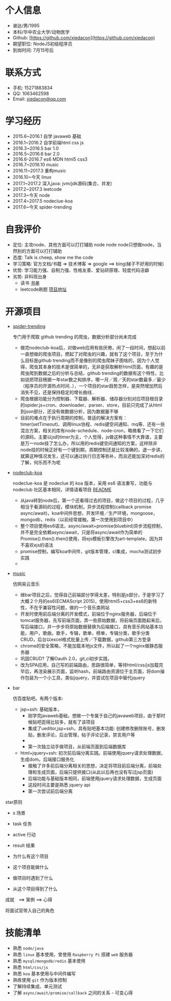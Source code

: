 # 个人信息

* 谢达/男/1995
* 本科/华中农业大学/动物医学
* Github: [https://github.com/xiedacon](https://github.com/xiedacon)
* 期望职位: NodeJS初级程序员
* 到岗时间: 7月15号后

# 联系方式

* 手机: 15271883834
* QQ: 1063462598
* Email: xiedacon@qq.com

# 学习经历

* 2015.6~2016.1 自学 javaweb 基础
* 2016.1~2016.2 自学前端html css js
* 2016.3~2016.5 bar 1.0
* 2016.5~2016.6 bar 2.0
* 2016.6-2016.7 es6 MDN html5 css3
* 2016.7~2016.10 music
* 2016.11~2017.3 重构music
* 2016.10~今天 linux
* 2017.1~2017.2 深入java: jvm/jdk源码(集合、并发)
* 2017.2~2017.3 leetcode
* 2017.3~今天 node
* 2017.4~2017.5 nodeclue-koa
* 2017.6~今天 spider-trending

# 自我评价

* 定位: 主攻node、其他方面可以打打辅助 node node node只想做node，当然别的方面可以打打辅助
* 态度: Talk is cheep, show me the code
* 学习策略: 官方文档/书籍 => 技术博客 => google ==> bing(梯子不好用的时候)
* 优势: 学习能力强、自制力强、性格友善、爱钻研原理、轻度代码洁癖
* 劣势: 非科班出身
  * 读书 [书单]()
  * leetcode刷题 [项目地址](https://github.com/xiedacon/leetcode)

# 开源项目

* [spider-trending](https://github.com/xiedacon/spider-trending)

  专门用于爬取 github trending 的爬虫，数据分析部分尚未完成

  * 做完nodeclub-koa后，对做web应用有些厌倦，闲了一段时间，想起以前一直想做的爬虫项目，燃起了对爬虫的兴趣，就有了这个项目，至于为什么目标是github trending而不是像别的爬虫爬妹子图啥的，因为个人觉得，爬虫其本身的技术是很简单的，无非是获取解析html页面，有趣的是爬虫爬到数据之后的分析与总结，github trending的数据有这个特性，比如说把项目根据一年star数之和排序，哪一月／周／天的star数最多／最少（程序员的开源热点时间..），一个项目的star趋势怎样，是突然增加然后消失不见，还是保持稳定的增长曲线..
  * 爬虫根据功能分为控制器、下载器、解析器、储存器分别对应项目根目录的spider.js+cron、downloader、parser、store，目前只完成了从html到json部分，还没有做数据分析，因为数据量不够
  * 目前的难点在于执行周期的控制，普适的解决方案有：timer(setTimeout)、调用linux协程、redis键空间通知、mq等、还有一些混合方案，相关的库有node-schedule、node-cron，略微看了一下它们的源码，主要以js的timer为主，个人觉得，js做这种事情不大靠谱，主要是万一node挂了怎么办，所以用的redis键空间通知的方案，这样除非node挂的时候正好有一个键到期，周期控制还是比较准确的，退一步讲，就算这种情况发生，还可以通过执行日志等弥补，而且还能加深对redis的了解，何乐而不为呢

* [nodeclub-koa](https://github.com/xiedacon/nodeclub-koa)

  nodeclue-koa 是 nodeclue 的 koa 版本，采用 es6 语法重写，功能与 nodeclub 社区基本相同，详情请看项目 [README](https://github.com/xiedacon/nodeclub-koa/blob/master/README.md)

  * 从java转到node后，第一个还看得过去的项目，做这个项目的过程，几乎相当于看源码的过程，模块机制，异步流程控制(callback promise async/await)，koa中间件思想，开发环境／生产环境，mongoose，mongodb，redis（以前经常接触，第一次使用到项目中）
  * 整个项目使用es6语法，async/await+promise(bluebird)异步流程控制，并不是完全依赖async/await，只是将async/await作为简单的Promise().then().then()使用，将ejs模板引擎改为art-template，因为并不喜欢ejs的语法
  * promise控制，编写koa中间件，git版本管理，ci集成，mocha测试初步实践
  * 

* [music](https://github.com/xiedacon/music)

  仿网易云音乐
    * 继bar项目之后，觉得自己前端部分学得太差，特别是js部分，于是学习了大概２个月的es6(ECMAScript 2015)，使用html5+css3+es6的新特性，不在乎兼容性问题，做的一个音乐类网站
    * 开发时使用前后端分离的开发模式，前端位于nginx服务器，后端位于tomcat服务器，先写前端页面，弄一些原始数据，将前端页面跑起来后，写后端接口，并一步步将原始数据替换为后端接口，具有音乐网站基本功能，用户，歌曲，歌手，专辑，歌单，榜单，专辑分类，歌手分类CRUD，后台以excel格式批量上传／下载数据，github第三方登录
    * chrome的安全策略，不能加载本地js文件，所以起了一个nginx做静态服务器
    * 巩固CRUD? 了解Oauth 2.0，git,ci初步实践，
    * 改为SPA应用，自己写的前端路由，思路很简单，等待html/css/js加载完毕后，再渲染展示页面，监听hash，前端路由资源位于主页面，将dom操作包装为一个小工具，类似jquery，并尝试在项目中替代jquery

* bar

  仿百度贴吧。有两个版本: 
  * jsp+ssh: 基础版本，
    * 刚学完javaweb基础，想做一个专属于自己的javaweb项目，由于那时候贴吧逛得比较多，就有了该项目
    * 集成了ueditor,jsp+ssh，具有贴吧基本功能: 创建修改删除账号，删发贴，删发评论，后台管理，帖子评论记录，禁言用户等
    * 
    * 第一次独立动手做项目，从前端页面到后端数据库
  * html+jquery+ssh: 初次前后端分离实践。前端使用jquery请求处理数据，生成dom。后端接口服务化
    * 接触了许多前后端分离相关的思想，决定将项目前后端分离，前端处理和生成页面，后端只提供接口(从此以后再也没有写过jsp页面)
    * 后端功能与基础版本相同，前端使用jquery请求处理数据，生成页面
    * 这段时间主要是熟悉 jquery api
    * 第一次尝试前后端分离

star原则
  * s 场景 
  * task 任务
  * active 行动
  * result 结果

* 为什么有这个项目
* 这个项目能做什么
* 做项目时遇到了什么
* 从这个项目得到了什么

成就　==> 案例 ==> 心得

将面试官带入自己的角色

# 技能清单

* 熟悉 ``node/java``
* 熟悉 ``linux`` 基本使用，曾使用 ``Raspberry Pi`` 搭建 ``web`` 服务器
* 熟悉 ``mysql/mongodb/redis`` 基本使用
* 熟悉 ``html/css/js``
* 熟悉 ``koa`` 基本使用与中间件编写
* 熟练使用 ``git`` 作为版本控制
* 了解持续集成、单元测试
* 了解 ``async/await/promise/callback`` 之间的关系 - 可变心得
